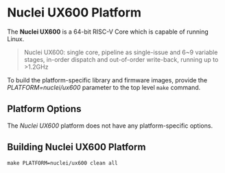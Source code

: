 
Nuclei UX600 Platform
=====================

The **Nuclei UX600** is a 64-bit RISC-V Core which is capable of running Linux.

> Nuclei UX600: single core, pipeline as single-issue and 6~9 variable stages, in-order dispatch and out-of-order write-back, running up to >1.2GHz

To build the platform-specific library and firmware images, provide the
*PLATFORM=nuclei/ux600* parameter to the top level `make` command.

Platform Options
----------------

The *Nuclei UX600* platform does not have any platform-specific options.

Building Nuclei UX600 Platform
------------------------------

```
make PLATFORM=nuclei/ux600 clean all
```
